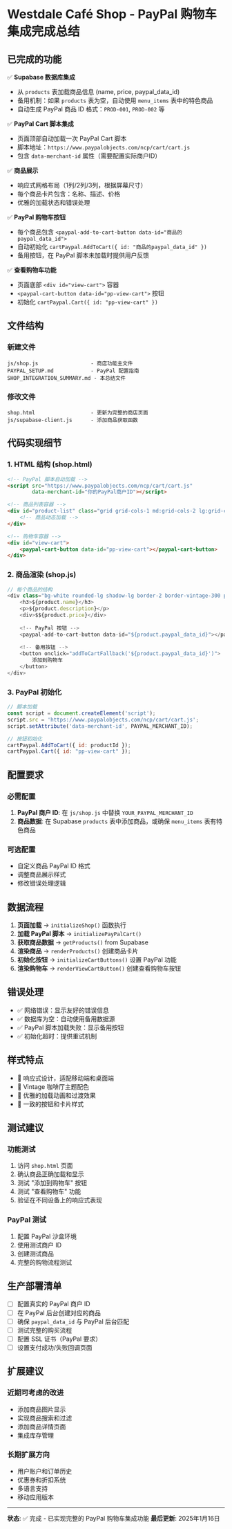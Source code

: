 # Westdale Café Shop - PayPal 购物车集成完成总结

## 已完成的功能

✅ **Supabase 数据库集成**
- 从 `products` 表加载商品信息 (name, price, paypal_data_id)
- 备用机制：如果 `products` 表为空，自动使用 `menu_items` 表中的特色商品
- 自动生成 PayPal 商品 ID 格式：`PROD-001`, `PROD-002` 等

✅ **PayPal Cart 脚本集成**
- 页面顶部自动加载一次 PayPal Cart 脚本
- 脚本地址：`https://www.paypalobjects.com/ncp/cart/cart.js`
- 包含 `data-merchant-id` 属性（需要配置实际商户ID）

✅ **商品展示**
- 响应式网格布局（1列/2列/3列，根据屏幕尺寸）
- 每个商品卡片包含：名称、描述、价格
- 优雅的加载状态和错误处理

✅ **PayPal 购物车按钮**
- 每个商品包含 `<paypal-add-to-cart-button data-id="商品的paypal_data_id">`
- 自动初始化 `cartPaypal.AddToCart({ id: "商品的paypal_data_id" })`
- 备用按钮，在 PayPal 脚本未加载时提供用户反馈

✅ **查看购物车功能**
- 页面底部 `<div id="view-cart">` 容器
- `<paypal-cart-button data-id="pp-view-cart">` 按钮
- 初始化 `cartPaypal.Cart({ id: "pp-view-cart" })`

## 文件结构

### 新建文件
```
js/shop.js                 - 商店功能主文件
PAYPAL_SETUP.md            - PayPal 配置指南
SHOP_INTEGRATION_SUMMARY.md - 本总结文件
```

### 修改文件
```
shop.html                  - 更新为完整的商店页面
js/supabase-client.js      - 添加商品获取函数
```

## 代码实现细节

### 1. HTML 结构 (shop.html)
```html
<!-- PayPal 脚本自动加载 -->
<script src="https://www.paypalobjects.com/ncp/cart/cart.js" 
        data-merchant-id="你的PayPal商户ID"></script>

<!-- 商品列表容器 -->
<div id="product-list" class="grid grid-cols-1 md:grid-cols-2 lg:grid-cols-3 gap-6">
    <!-- 商品动态加载 -->
</div>

<!-- 购物车容器 -->
<div id="view-cart">
    <paypal-cart-button data-id="pp-view-cart"></paypal-cart-button>
</div>
```

### 2. 商品渲染 (shop.js)
```javascript
// 每个商品的结构
<div class="bg-white rounded-lg shadow-lg border-2 border-vintage-300 p-6">
    <h3>${product.name}</h3>
    <p>${product.description}</p>
    <div>$${product.price}</div>
    
    <!-- PayPal 按钮 -->
    <paypal-add-to-cart-button data-id="${product.paypal_data_id}"></paypal-add-to-cart-button>
    
    <!-- 备用按钮 -->
    <button onclick="addToCartFallback('${product.paypal_data_id}')">
        添加到购物车
    </button>
</div>
```

### 3. PayPal 初始化
```javascript
// 脚本加载
const script = document.createElement('script');
script.src = 'https://www.paypalobjects.com/ncp/cart/cart.js';
script.setAttribute('data-merchant-id', PAYPAL_MERCHANT_ID);

// 按钮初始化
cartPaypal.AddToCart({ id: productId });
cartPaypal.Cart({ id: "pp-view-cart" });
```

## 配置要求

### 必需配置
1. **PayPal 商户 ID**: 在 `js/shop.js` 中替换 `YOUR_PAYPAL_MERCHANT_ID`
2. **商品数据**: 在 Supabase `products` 表中添加商品，或确保 `menu_items` 表有特色商品

### 可选配置
- 自定义商品 PayPal ID 格式
- 调整商品展示样式
- 修改错误处理逻辑

## 数据流程

1. **页面加载** → `initializeShop()` 函数执行
2. **加载 PayPal 脚本** → `initializePayPalCart()`
3. **获取商品数据** → `getProducts()` from Supabase
4. **渲染商品** → `renderProducts()` 创建商品卡片
5. **初始化按钮** → `initializeCartButtons()` 设置 PayPal 功能
6. **渲染购物车** → `renderViewCartButton()` 创建查看购物车按钮

## 错误处理

- ✅ 网络错误：显示友好的错误信息
- ✅ 数据库为空：自动使用备用数据源
- ✅ PayPal 脚本加载失败：显示备用按钮
- ✅ 初始化超时：提供重试机制

## 样式特点

- 🎨 响应式设计，适配移动端和桌面端
- 🎨 Vintage 咖啡厅主题配色
- 🎨 优雅的加载动画和过渡效果
- 🎨 一致的按钮和卡片样式

## 测试建议

### 功能测试
1. 访问 `shop.html` 页面
2. 确认商品正确加载和显示
3. 测试 "添加到购物车" 按钮
4. 测试 "查看购物车" 功能
5. 验证在不同设备上的响应式表现

### PayPal 测试
1. 配置 PayPal 沙盒环境
2. 使用测试商户 ID
3. 创建测试商品
4. 完整的购物流程测试

## 生产部署清单

- [ ] 配置真实的 PayPal 商户 ID
- [ ] 在 PayPal 后台创建对应的商品
- [ ] 确保 `paypal_data_id` 与 PayPal 后台匹配
- [ ] 测试完整的购买流程
- [ ] 配置 SSL 证书（PayPal 要求）
- [ ] 设置支付成功/失败回调页面

## 扩展建议

### 近期可考虑的改进
- 添加商品图片显示
- 实现商品搜索和过滤
- 添加商品详情页面
- 集成库存管理

### 长期扩展方向
- 用户账户和订单历史
- 优惠券和折扣系统
- 多语言支持
- 移动应用版本

---

**状态**: ✅ 完成 - 已实现完整的 PayPal 购物车集成功能
**最后更新**: 2025年1月16日 